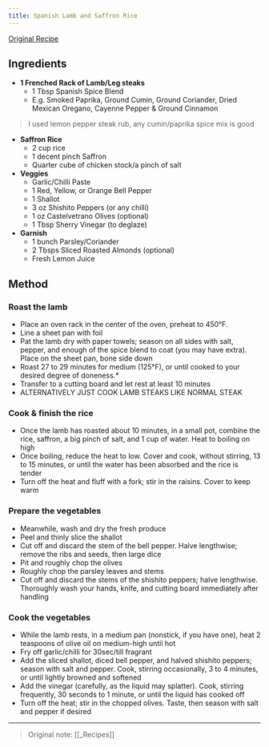 ```yaml
---
title: Spanish Lamb and Saffron Rice
---
```




[Original Recipe](https://media.blueapron.com/recipes/26693/c_card_pdfs/1612979453-28-0003-8861/2PRE12_SpanishSpicedLamb_WEB.pdf)

## Ingredients
- **1 Frenched Rack of Lamb/Leg steaks**
  -	1 Tbsp Spanish Spice Blend
  -	E.g. Smoked Paprika, Ground Cumin, Ground Coriander, Dried Mexican Oregano, Cayenne Pepper & Ground Cinnamon
 > I used lemon pepper steak rub, any cumin/paprika spice mix is good
- **Saffron Rice**
  - 2 cup rice
  -	1 decent pinch Saffron
  -	Quarter cube of chicken stock/a pinch of salt
- **Veggies**
  -	Garlic/Chilli Paste
  -	1 Red, Yellow, or Orange Bell Pepper 
  -	1 Shallot 
  -	3 oz Shishito Peppers (or any chilli)
  -	1 oz Castelvetrano Olives (optional)
  -	1 Tbsp Sherry Vinegar (to deglaze)
- **Garnish**
  -	1 bunch Parsley/Coriander
  -	2 Tbsps Sliced Roasted Almonds (optional)
  -	Fresh Lemon Juice

## Method
### Roast the lamb
-	Place an oven rack in the center of the oven, preheat to 450°F.
-	Line a sheet pan with foil
-	Pat the lamb dry with paper towels; season on all sides with salt, pepper, and enough of the spice blend to coat (you may have extra). Place on the sheet pan, bone side down
-	Roast 27 to 29 minutes for medium (125°F), or until cooked to your desired degree of doneness.*
-	Transfer to a cutting board and let rest at least 10 minutes
-	ALTERNATIVELY JUST COOK LAMB STEAKS LIKE NORMAL STEAK
### Cook & finish the rice
-	Once the lamb has roasted about 10 minutes, in a small pot, combine the rice, saffron, a big pinch of salt, and 1 cup of water. Heat to boiling on high
-	Once boiling, reduce the heat to low. Cover and cook, without stirring, 13 to 15 minutes, or until the water has been absorbed and the rice is tender
-	Turn off the heat and fluff with a fork; stir in the raisins. Cover to keep warm
### Prepare the vegetables
-	Meanwhile, wash and dry the fresh produce
-	Peel and thinly slice the shallot
-	Cut off and discard the stem of the bell pepper. Halve lengthwise; remove the ribs and seeds, then large dice
-	Pit and roughly chop the olives
-	Roughly chop the parsley leaves and stems
-	Cut off and discard the stems of the shishito peppers; halve lengthwise. Thoroughly wash your hands, knife, and cutting board immediately after handling
### Cook the vegetables
-	While the lamb rests, in a medium pan (nonstick, if you have one), heat 2 teaspoons of olive oil on medium-high until hot
-	Fry off garlic/chilli for 30sec/till fragrant
-	Add the sliced shallot, diced bell pepper, and halved shishito peppers; season with salt and pepper. Cook, stirring occasionally, 3 to 4 minutes, or until lightly browned and softened
-	Add the vinegar (carefully, as the liquid may splatter). Cook, stirring frequently, 30 seconds to 1 minute, or until the liquid has cooked off
-	Turn off the heat; stir in the chopped olives. Taste, then season with salt and pepper if desired

----
> Original note: [[_Recipes]]
